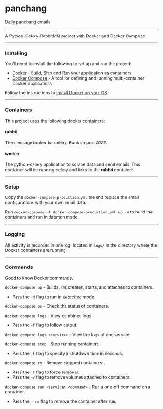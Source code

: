 # panchang
Daily panchang emails

---

A Python-Celery-RabbitMQ project with Docker and Docker Compose.

---

### Installing

You'll need to install the following to set up and run the project:
- [Docker](http://www.docker.com/) - Build, Ship and Run your application as containers
- [Docker Compose](https://docs.docker.com/compose/) - A tool for defining and running multi-container Docker applications

Follow the instructions to [install Docker on your OS](https://www.docker.com/products/overview#/install_the_platform).

---

### Containers

This project uses the following docker containers:

#### rabbit
The message broker for celery. Runs on port _5672_.

#### worker
The python-celery application to scrape data and send emails. This container will be running celery and links to the **rabbit** container.

---

### Setup

Copy the `docker-compose-production.yml` file and replace the email configurations with your own email data.

Run `docker-compose -f docker-compose-production.yml up -d` to build the containers and run in daemon mode.

---

### Logging

All activity is recorded in one log, located in `logs/` in the directory where the Docker containers are running.

---

### Commands

Good to know Docker commands.

`docker-compose up` - Builds, (re)creates, starts, and attaches to containers.
- Pass the `-d` flag to run in _detached_ mode.

`docker-compose ps` - Check the status of containers.

`docker-compose logs` - View combined logs.
- Pass the `-f` flag to follow output.

`docker-compose logs <service>` - View the logs of one service.

`docker-compose stop` - Stop running containers.
- Pass the `-t` flag to specify a shutdown time in seconds.

`docker-compose rm` - Remove stopped containers.
- Pass the `-f` flag to force removal.
- Pass the `-v` flag to remove volumes attached to containers.

`docker-compose run <service> <command>` - Run a one-off command on a container.
- Pass the `--rm` flag to remove the container after run.

